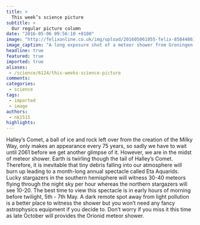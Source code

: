 ```yaml
---
title: >
  This week’s science picture
subtitle: >
  Our regular picture column
date: "2016-05-06 09:56:10 +0100"
image: "http://felixonline.co.uk/img/upload/201605061055-felix-8584486151_0b2d72876e_o.jpg"
image_caption: "A long exposure shot of a meteor shower from Groningen."
headline: true
featured: true
imported: true
aliases:
 - /science/6124/this-weeks-science-picture
comments:
categories:
 - science
tags:
 - imported
 - image
authors:
 - nk1515
highlights:
---
```


Halley’s Comet, a ball of ice and rock left over from the creation of the Milky Way, only makes an appearance every 75 years, so sadly we have to wait until 2061 before we get another glimpse of it. However, we are in the midst of meteor shower. Earth is twirling though the tail of Halley’s Comet. Therefore, it is inevitable that tiny debris falling into our atmosphere will burn up leading to a month-long annual spectacle called Eta Aquarids. Lucky stargazers in the southern hemisphere will witness 30-40 meteors flying through the night sky per hour whereas the northern stargazers will see 10-20.  The best time to view this spectacle is in early hours of morning before twilight, 5th - 7th May.  A dark remote spot away from light pollution is a better place to witness the shower but you won’t need any fancy astrophysics equipment if you decide to.  Don’t worry if you miss it this time as late October will provides the Orionid meteor shower.
